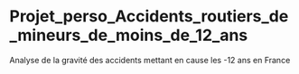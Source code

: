 # Projet_perso_Accidents_routiers_de_mineurs_de_moins_de_12_ans
Analyse de la gravité des accidents mettant en cause les -12 ans en France
